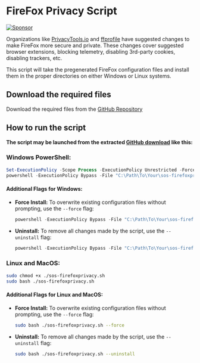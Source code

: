 # FireFox Privacy Script

[![Sponsor](https://img.shields.io/badge/Sponsor-Click%20Here-ff69b4)](https://github.com/sponsors/simeononsecurity) 

Organizations like [PrivacyTools.io](https://www.privacytools.io/browsers/#about_config) and [ffprofile](https://ffprofile.com/) have suggested changes to make FireFox more secure and private.
These changes cover suggested browser extensions, blocking telemetry, disabling 3rd-party cookies, disabling trackers, etc.

This script will take the pregenerated FireFox configuration files and install them in the proper directories on either Windows or Linux systems.

## Download the required files

Download the required files from the [GitHub Repository](https://github.com/simeononsecurity/FireFox-Privacy-Script)

## How to run the script

**The script may be launched from the extracted [GitHub download](https://github.com/simeononsecurity/FireFox-Privacy-Script/archive/master.zip) like this:**

### Windows PowerShell:
```powershell
Set-ExecutionPolicy -Scope Process -ExecutionPolicy Unrestricted -Force
powershell -ExecutionPolicy Bypass -File "C:\Path\To\Your\sos-firefoxprivacy.ps1"
```

#### Additional Flags for Windows:

- **Force Install:** To overwrite existing configuration files without prompting, use the `--force` flag:
    ```powershell
    powershell -ExecutionPolicy Bypass -File "C:\Path\To\Your\sos-firefoxprivacy.ps1" --force
    ```

- **Uninstall:** To remove all changes made by the script, use the `--uninstall` flag:
    ```powershell
    powershell -ExecutionPolicy Bypass -File "C:\Path\To\Your\sos-firefoxprivacy.ps1" --uninstall
    ```

### Linux and MacOS:
```bash
sudo chmod +x ./sos-firefoxprivacy.sh
sudo bash ./sos-firefoxprivacy.sh
```

#### Additional Flags for Linux and MacOS:

- **Force Install:** To overwrite existing configuration files without prompting, use the `--force` flag:
    ```bash
    sudo bash ./sos-firefoxprivacy.sh --force
    ```

- **Uninstall:** To remove all changes made by the script, use the `--uninstall` flag:
    ```bash
    sudo bash ./sos-firefoxprivacy.sh --uninstall
    ```
